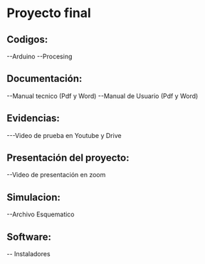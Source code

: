 
# Proyecto final 
## Codigos:
--Arduino 
--Procesing 
## Documentación:
--Manual tecnico    (Pdf y Word)
--Manual de Usuario (Pdf y Word)
## Evidencias:
---Video de prueba en Youtube y Drive 
## Presentación del proyecto:
--Video de presentación en zoom 
## Simulacion:
--Archivo Esquematico 
## Software:
-- Instaladores 
